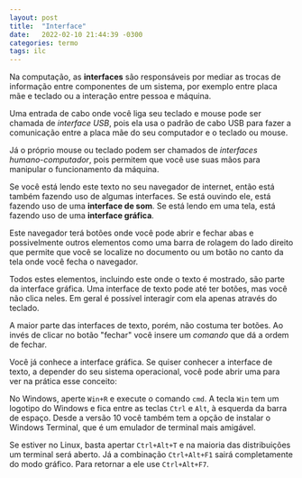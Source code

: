 ```yaml
---
layout: post
title:  "Interface"
date:   2022-02-10 21:44:39 -0300
categories: termo
tags: ilc
---
```


Na computação, as **interfaces** são responsáveis por mediar as trocas de informação entre componentes de um sistema, por exemplo entre placa mãe e teclado ou a interação entre pessoa e máquina.

Uma entrada de cabo onde você liga seu teclado e mouse pode ser chamada de *interface USB*, pois ela usa o padrão de cabo USB para fazer a comunicação entre a placa mãe do seu computador e o teclado ou mouse.

Já o próprio mouse ou teclado podem ser chamados de *interfaces humano-computador*, pois permitem que você use suas mãos para manipular o funcionamento da máquina.

Se você está lendo este texto no seu navegador de internet, então está também fazendo uso de algumas interfaces. Se está ouvindo ele, está fazendo uso de uma **interface de som**. Se está lendo em uma tela, está fazendo uso de uma **interface gráfica**.

Este navegador terá  botões onde você pode abrir e fechar abas e possivelmente outros elementos como uma barra de rolagem do lado direito que permite que você se localize no documento ou um botão no canto da tela onde você fecha o navegador.

Todos estes elementos, incluindo este onde o texto é mostrado, são parte da interface gráfica. Uma interface de texto pode até ter botões, mas você não clica neles. Em geral é possível interagir com ela apenas através do teclado.

A maior parte das interfaces de texto, porém, não costuma ter botões. Ao invés de clicar no botão "fechar" você insere um *comando* que dá a ordem de fechar.

Você já conhece a interface gráfica. Se quiser conhecer a interface de texto, a depender do seu sistema operacional, você pode abrir uma para ver na prática esse conceito:

No Windows, aperte `Win+R` e execute o comando `cmd`. A tecla `Win` tem um logotipo do Windows e fica entre as teclas `Ctrl` e `Alt`, à esquerda da barra de espaço. Desde a versão 10 você também tem a opção de instalar o Windows Terminal, que é um emulador de terminal mais amigável.

Se estiver no Linux, basta apertar `Ctrl+Alt+T` e na maioria das distribuições um terminal será aberto. Já a combinação `Ctrl+Alt+F1` sairá completamente do modo gráfico. Para retornar a ele use `Ctrl+Alt+F7`.

